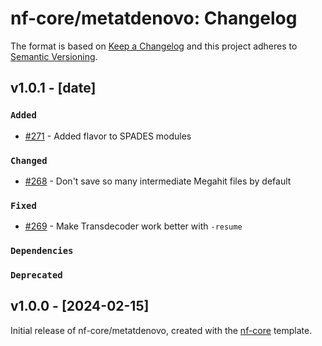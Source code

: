 # nf-core/metatdenovo: Changelog

The format is based on [Keep a Changelog](https://keepachangelog.com/en/1.0.0/)
and this project adheres to [Semantic Versioning](https://semver.org/spec/v2.0.0.html).

## v1.0.1 - [date]

### `Added`
- [#271](<[https://github.com/nf-core/metatdenovo/issues/271](https://github.com/nf-core/metatdenovo/issues/271)>) - Added flavor to SPADES modules

### `Changed`

- [#268](<[https://github.com/nf-core/ampliseq/pull/681](https://github.com/nf-core/metatdenovo/pull/268)>) - Don't save so many intermediate Megahit files by default

### `Fixed`

- [#269](<[https://github.com/nf-core/ampliseq/pull/681](https://github.com/nf-core/metatdenovo/pull/269)>) - Make Transdecoder work better with `-resume`

### `Dependencies`

### `Deprecated`

## v1.0.0 - [2024-02-15]

Initial release of nf-core/metatdenovo, created with the [nf-core](https://nf-co.re/) template.
